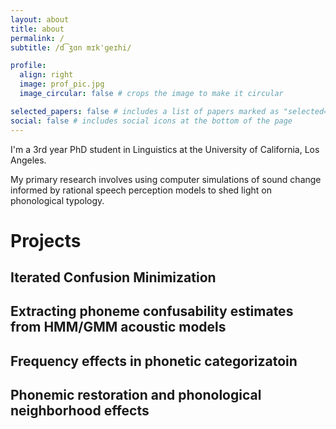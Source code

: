 ```yaml
---
layout: about
title: about
permalink: /
subtitle: /d͡ʒɑn mɪk'ɡeɪhi/ 

profile:
  align: right
  image: prof_pic.jpg
  image_circular: false # crops the image to make it circular

selected_papers: false # includes a list of papers marked as "selected={true}"
social: false # includes social icons at the bottom of the page
---
```


I'm a 3rd year PhD student in Linguistics at the University of California, Los Angeles. 

My primary research involves using computer simulations of sound change informed by rational speech perception models to shed light on phonological typology. 

# Projects

## Iterated Confusion Minimization

## Extracting phoneme confusability estimates from HMM/GMM acoustic models

## Frequency effects in phonetic categorizatoin

## Phonemic restoration and phonological neighborhood effects
